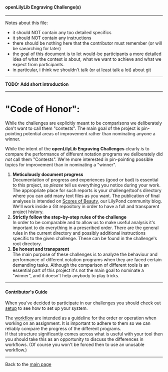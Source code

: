 #### openLilyLib Engraving Challenge(s)

---
Notes about this file:
- it should NOT contain any too detailed specifics
- it should NOT contain any instructions
- there should be nothing here that the contributor must remember (or will be saearching for later)
- the goal of this document is to let would-be participants a more detailed idea of what the contest is about, what we want to achieve and what we expect from participants.
- in particular, i think we shouldn't talk (or at least talk a lot) about git 

---

**TODO: Add short introduction**

---

# "Code of Honor":

While the challenges are explicitly meant to be comparisons we
deliberately don't want to call them "contests". The main goal of the
project is pin-pointing potential areas of improvement rather than
nominating anyone a winner.

While the intent of the **openLilyLib Engraving Challenges** clearly *is*
to compare the performance of different notation programs we deliberately
did *not* call them "Contests". We're more interested in pin-pointing 
possible topics for improvement than in nominating a "winner".

1. **Meticulously document progress**  
   Documentation of progress and experiences (good or bad) is essential
   to this project, so *please* tell us everything you notice
   during your work. The appropriate place for such reports is
   your challenge/tool's directory where you can add many 
   text files as you want.
   The publication of final analyses is intended on
   [Scores of Beauty](http://lilypondblog.org),
   our LilyPond community blog.  
   We'll work inside a Git repository in order to have a full and
   transparent project history.
2. **Strictly follow the step-by-step rules of the challenge**  
   In order to be comparable and to allow us to make useful analysis
   it's important to do everything in a prescribed order. There are
   the general rules in the current directory and possibly additional
   instructions specific to the given challenge. These can be found
   in the challenge's root directory.
3. **Be honest and transparent**  
   The main purpose of these challenges is to analyze the behaviour
   and performance of different notation programs when they are faced
   certain demanding tasks.
   Although the comparison of different tools is an essential part of
   this project it's not the main goal to nominate a "winner", and it
   doesn't help anybody to play tricks.

---

#### Contributor's Guide

When you've decided to participate in our challenges you should check out
[setup](2-setup.md)
to see how to set up your system.

The [workflow](3-workflow.md) are intended as a guideline for
the order or operation when working on an assignment. It is important
to adhere to them so we can reliably compare the progress of the different programs.  
If that structure significantly comes across what is useful with your
tool then you should take this as an opportunity to discuss the
differences in workflows. (Of course you won't be forced then to
use an unusable workflow.)

---

Back to the [main page](README.md)
